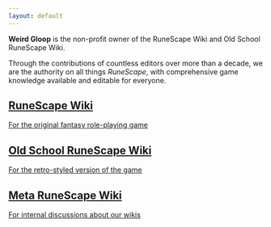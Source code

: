 ```yaml
---
layout: default
---
```


**Weird Gloop** is the non-profit owner of the RuneScape Wiki and Old School RuneScape Wiki.

Through the contributions of countless editors over more than a decade, we are the authority on all things *RuneScape*, with comprehensive game knowledge available and editable for everyone.

<div id="projects">
    <a class="project" id="project-rs" href="https://rstest.weirdgloop.org/" title="RuneScape Wiki">
        <div class="logo"></div>
        <div class="text">
            <h2 class="name">RuneScape Wiki</h2>
            <p class="description">For the original fantasy role-playing game</p>
        </div>
    </a>
    <a class="project" id="project-osrs" href="https://osrstest.weirdgloop.org/" title="Old School RuneScape Wiki">
        <div class="logo"></div>
        <div class="text">
            <h2 class="name">Old School RuneScape Wiki</h2>
            <p class="description">For the retro-styled version of the game</p>
        </div>
    </a>
    <a class="project" id="project-meta" href="#" title="Meta RuneScape Wiki">
        <div class="logo"></div>
        <div class="text">
            <h2 class="name">Meta RuneScape Wiki</h2>
            <p class="description">For internal discussions about our wikis</p>
        </div>
    </a>
</div>